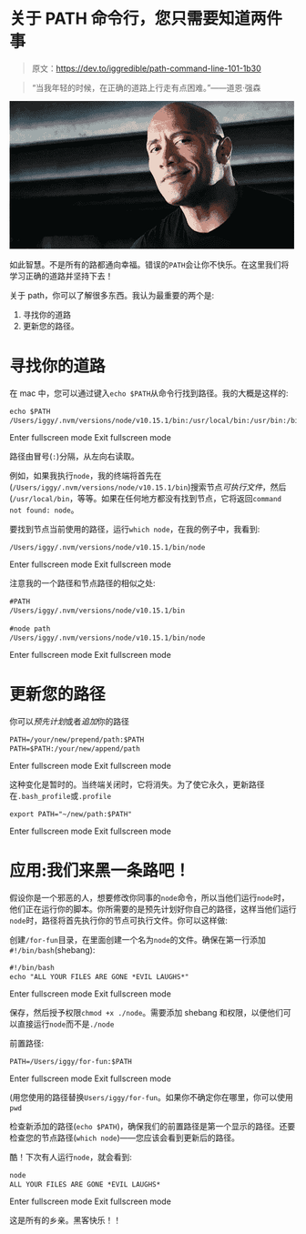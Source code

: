# 关于 PATH 命令行，您只需要知道两件事

> 原文：<https://dev.to/iggredible/path-command-line-101-1b30>

> “当我年轻的时候，在正确的道路上行走有点困难。”——道恩·强森

[![dwayne](img/da2dcc1dfe13af61cdb5f9caf631e0b5.png)](https://i.giphy.com/media/kNA1sKSqxgFDq/giphy.gif)

如此智慧。不是所有的路都通向幸福。错误的`PATH`会让你不快乐。在这里我们将学习正确的道路并坚持下去！

关于 path，你可以了解很多东西。我认为最重要的两个是:

1.  寻找你的道路
2.  更新您的路径。

# 寻找你的道路

在 mac 中，您可以通过键入`echo $PATH`从命令行找到路径。我的大概是这样的:

```
echo $PATH
/Users/iggy/.nvm/versions/node/v10.15.1/bin:/usr/local/bin:/usr/bin:/bin:/usr/sbin:/sbin 
```

Enter fullscreen mode Exit fullscreen mode

路径由冒号(`:`)分隔，从左向右读取。

例如，如果我执行`node`，我的终端将首先在(`/Users/iggy/.nvm/versions/node/v10.15.1/bin`)搜索节点*可执行文件*，然后(`/usr/local/bin`，等等。如果在任何地方都没有找到节点，它将返回`command not found: node`。

要找到节点当前使用的路径，运行`which node`，在我的例子中，我看到:

```
/Users/iggy/.nvm/versions/node/v10.15.1/bin/node 
```

Enter fullscreen mode Exit fullscreen mode

注意我的一个路径和节点路径的相似之处:

```
#PATH
/Users/iggy/.nvm/versions/node/v10.15.1/bin 

#node path
/Users/iggy/.nvm/versions/node/v10.15.1/bin/node 
```

Enter fullscreen mode Exit fullscreen mode

# 更新您的路径

你可以*预先计划*或者*追加*你的路径

```
PATH=/your/new/prepend/path:$PATH
PATH=$PATH:/your/new/append/path 
```

Enter fullscreen mode Exit fullscreen mode

这种变化是暂时的。当终端关闭时，它将消失。为了使它永久，更新路径在`.bash_profile`或`.profile`

```
export PATH="~/new/path:$PATH" 
```

Enter fullscreen mode Exit fullscreen mode

# 应用:我们来黑一条路吧！

假设你是一个邪恶的人，想要修改你同事的`node`命令，所以当他们运行`node`时，他们正在运行你的脚本。你所需要的是预先计划好你自己的路径，这样当他们运行`node`时，路径将首先执行你的节点可执行文件。你可以这样做:

创建`/for-fun`目录，在里面创建一个名为`node`的文件。确保在第一行添加`#!/bin/bash`(shebang):

```
#!/bin/bash
echo "ALL YOUR FILES ARE GONE *EVIL LAUGHS*" 
```

Enter fullscreen mode Exit fullscreen mode

保存，然后授予权限`chmod +x ./node`。需要添加 shebang 和权限，以便他们可以直接运行`node`而不是`./node`

前置路径:

```
PATH=/Users/iggy/for-fun:$PATH 
```

Enter fullscreen mode Exit fullscreen mode

(用您使用的路径替换`Users/iggy/for-fun`。如果你不确定你在哪里，你可以使用`pwd`

检查新添加的路径(`echo $PATH`)，确保我们的前置路径是第一个显示的路径。还要检查您的节点路径(`which node`)——您应该会看到更新后的路径。

酷！下次有人运行`node`，就会看到:

```
node
ALL YOUR FILES ARE GONE *EVIL LAUGHS* 
```

Enter fullscreen mode Exit fullscreen mode

这是所有的乡亲。黑客快乐！！